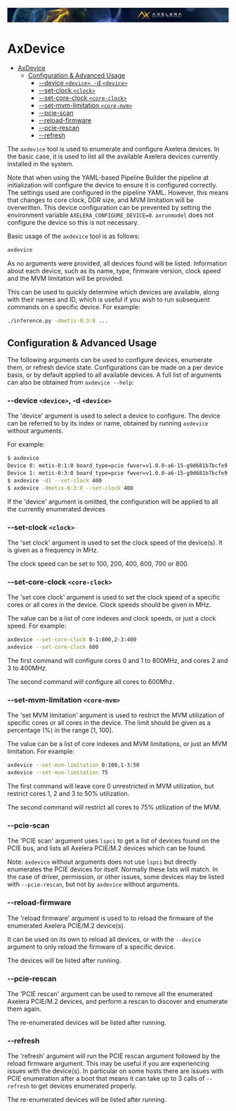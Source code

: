 ![](/docs/images/Ax_Page_Banner_2500x168_01.png)
# AxDevice

- [AxDevice](#axdevice)
  - [Configuration & Advanced Usage](#configuration--advanced-usage)
    - [--device `<device>`, -d `<device>`](#--device---d-)
    - [--set-clock `<clock>`](#--set-clock-)
    - [--set-core-clock `<core-clock>`](#--set-core-clock-)
    - [--set-mvm-limitation `<core-mvm>`](#--set-mvm-limitation-)
    - [--pcie-scan](#--pcie-scan)
    - [--reload-firmware](#--reload-firmware)
    - [--pcie-rescan](#--pcie-rescan)
    - [--refresh](#--refresh)

The `axdevice` tool is used to enumerate and configure Axelera devices. In the basic case, it
is used to list all the available Axelera devices currently installed in the system.

Note that when using the YAML-based Pipeline Builder the pipeline at initialization will configure
the device to ensure it is configured correctly. The settings used are configured in the
pipeline YAML. However, this means that changes to core clock, DDR size, and MVM limitation
will be overwritten. This device configuration can be prevented by setting the environment
variable `AXELERA_CONFIGURE_DEVICE=0`. `axrunmodel` does not configure the device so this
is not necessary.

Basic usage of the `axdevice` tool is as follows:

```bash
axdevice
```

As no arguments were provided, all devices found will be listed. Information about each device, such
as its name, type, firmware version, clock speed and the MVM limitation will be provided.

This can be used to quickly determine which devices are available, along with their names and ID,
which is useful if you wish to run subsequent commands on a specific device. For example:

```bash
./inference.py -dmetis-0:3:0 ...
```

## Configuration & Advanced Usage

The following arguments can be used to configure devices, enumerate them, or refresh device state.
Configurations can be made on a per device basis, or by default applied to all available
devices. A full list of arguments can also be obtained from `axdevice --help`:

### --device `<device>`, -d `<device>`

The 'device' argument is used to select a device to configure. The device
can be referred to by its index or name, obtained by running `axdevice` without arguments.

For example:

```bash
$ axdevice
Device 0: metis-0:1:0 board_type=pcie fwver=v1.0.0-a6-15-g9d681b7bcfe9 clock=800MHz
Device 1: metis-0:3:0 board_type=pcie fwver=v1.0.0-a6-15-g9d681b7bcfe9 clock=800MHz
$ axdevice -d1 --set-clock 400
$ axdevice -dmetis-0:3:0 --set-clock 400
```

If the 'device' argument is omitted, the configuration will be applied to all the currently
enumerated devices

### --set-clock `<clock>`

The 'set clock' argument is used to set the clock speed of the device(s). It is given as a
frequency in MHz.

The clock speed can be set to 100, 200, 400, 600, 700 or 800.

### --set-core-clock `<core-clock>`

The 'set core clock' argument is used to set the clock speed of a specific cores or all
cores in the device. Clock speeds should be given in MHz.

The value can be a list of core indexes and clock speeds, or just a clock speed. For example:

```bash
axdevice --set-core-clock 0-1:800,2-3:400
axdevice --set-core-clock 600
```

The first command will configure cores 0 and 1 to 800MHz, and cores 2 and 3 to 400MHz.

The second command will configure all cores to 600Mhz.

### --set-mvm-limitation `<core-mvm>`

The 'set MVM limitation' argument is used to restrict the MVM utilization of specific cores
or all cores in the device. The limit should be given as a percentage (%) in the range [1, 100].

The value can be a list of core indexes and MVM limitations, or just an MVM limitation.
For example:

```bash
axdevice --set-mvm-limitation 0:100,1-3:50
axdevice --set-mvm-limitation 75
```

The first command will leave core 0 unrestricted in MVM utilization, but restrict cores
1, 2 and 3 to 50% utilization.

The second command will restrict all cores to 75% utilization of the MVM.

### --pcie-scan

The 'PCIE scan' argument uses `lspci` to get a list of devices found on the PCIE bus, and lists
all Axelera PCIE/M.2 devices which can be found.

Note: `axdevice` without arguments does not use `lspci` but directly enumerates the PCIE
devices for itself. Normally these lists will match. In the case of driver, permission,
or other issues, some devices may be listed with `--pcie-rescan`, but not by `axdevice`
without arguments.

### --reload-firmware

The 'reload firmware' argument is used to to reload the firmware of the enumerated
Axelera PCIE/M.2 device(s).

It can be used on its own to reload all devices, or with the `--device` argument to only
reload the firmware of a specific device.

The devices will be listed after running.

### --pcie-rescan

The 'PCIE rescan' argument can be used to remove all the enumerated Axelera PCIE/M.2 devices,
and perform a rescan to discover and enumerate them again.

The re-enumerated devices will be listed after running.

### --refresh

The 'refresh' argument will run the PCIE rescan argument followed by the reload firmware argument.
This may be useful if you are experiencing issues with the device(s). In particular on some hosts
there are issues with PCIE enumeration after a boot that means it can take up to 3 calls of `--refresh`
to get devices enumerated properly.  

The re-enumerated devices will be listed after running.
